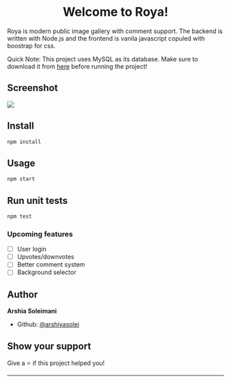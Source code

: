 <h1 align="center">Welcome to Roya!</h1>


<p> Roya is modern public image gallery with comment support. The backend is written with Node.js and the frontend is vanila javascript copuled with boostrap for css.
 </p>

<p>
Quick Note:
This project uses MySQL as its database. Make sure to download it from <a href="https://dev.mysql.com/downloads/">here</a> before running the project!
 </p>

## Screenshot

<img src="screenshot.png"/>

## Install

```sh
npm install
```

## Usage

```sh
npm start
```

## Run unit tests

```sh
npm test
```
### Upcoming features

- [ ] User login
- [ ] Upvotes/downvotes
- [ ] Better comment system
- [ ] Background selector

## Author

**Arshia Soleimani**

* Github: [@arshiyasolei](https://github.com/arshiyasolei)

## Show your support

Give a ⭐️ if this project helped you!

***